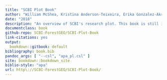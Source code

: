 ```yaml
---
title: "SCBI Plot Book"
author: "William McShea, Kristina Anderson-Teixeira, Erika Gonzalez-Akre, Stuart Davies, Alyssa Terrell, Michael Scott, Caroline Kittle, Ian McGregor"
date: "2018"
description: "An overview of SCBI's research plot. This book is still in the process of being written. If there are any suggestions, get in contact with [GitHub](https://github.com/SCBI-ForestGEO/SCBI-Plot-Book/issues/new.)"
documentclass: book
github-repo: SCBI-ForestGEO/SCBI-Plot-Book
link-citations: yes
output:
  bookdown::gitbook: default
bibliography: book.bib
pandoc_args: [ "--csl", "apa_pl.csl" ]
site: bookdown::bookdown_site
biblio-style: "apa"
url: http\://SCBI-ForestGEO/SCBI-Plot-Book/
---
```

